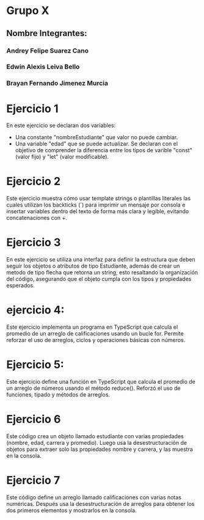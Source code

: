# Grupo X
## Nombre Integrantes:
### Andrey Felipe Suarez Cano
### Edwin Alexis Leiva Bello
### Brayan Fernando Jimenez Murcia

# Ejercicio 1
En este ejercicio se declaran dos variables:
- Una constante "nombreEstudiante" que valor no puede cambiar.
- Una variable "edad" que se puede actualizar.
Se declaran con el objetivo de comprender la diferencia entre los tipos de varible "const" (valor fijo) y "let" (valor modificable).

# Ejercicio 2
Este ejercicio muestra cómo usar template strings o plantillas literales las cuales utilizan los backticks (`) para imprimir un mensaje por consola e insertar variables dentro del texto de forma más clara y legible, evitando concatenaciones con +.

# Ejercicio 3
En este ejercicio se utiliza una interfaz para definir la estructura que deben seguir los objetos o atributos de tipo Estudiante, además de crear un metodo de tipo flecha que retorna un string, esto resaltando la organización del código, asegurando que el objeto cumpla con los tipos y propiedades esperados.

# ejercicio 4:
Este ejercicio implementa un programa en TypeScript que calcula el promedio de un arreglo de calificaciones usando un bucle for.
Permite reforzar el uso de arreglos, ciclos y operaciones básicas con números.

# Ejercicio 5:
Este ejercicio define una función en TypeScript que calcula el promedio de un arreglo de números usando el método reduce().
Reforzó el uso de funciones, tipado y métodos de arreglos.

# Ejercicio 6
Este código crea un objeto llamado estudiante con varias propiedades (nombre, edad, carrera y promedio).
Luego usa la desestructuración de objetos para extraer solo las propiedades nombre y carrera, y las muestra en la consola.

# Ejercicio 7
Este código define un arreglo llamado calificaciones con varias notas numéricas.
Después usa la desestructuración de arreglos para obtener los dos primeros elementos y mostrarlos en la consola.
